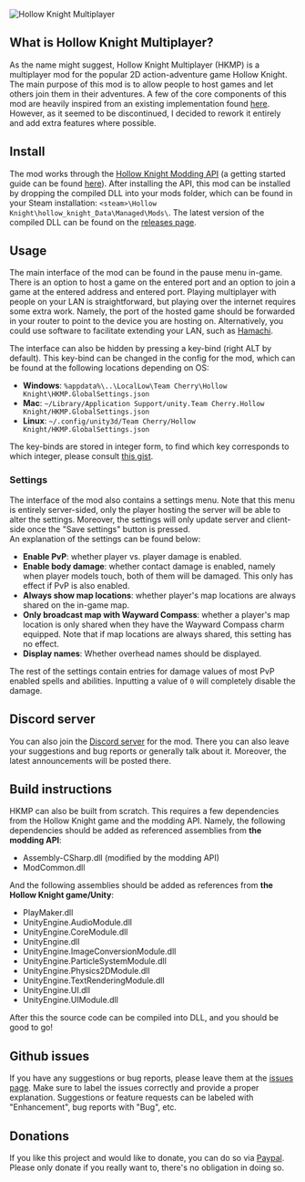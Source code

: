 ![Hollow Knight Multiplayer](https://i.imgur.com/ZejexKS.png)

## What is Hollow Knight Multiplayer?
As the name might suggest, Hollow Knight Multiplayer (HKMP) is a multiplayer mod for the popular 2D action-adventure game Hollow Knight. 
The main purpose of this mod is to allow people to host games and let others join them in their adventures.
A few of the core components of this mod are heavily inspired from an existing implementation found [here](https://github.com/jngo102/HollowKnight.Multiplayer). 
However, as it seemed to be discontinued, I decided to rework it entirely and add extra features where possible. 

## Install
The mod works through the [Hollow Knight Modding API](https://github.com/seresharp/HollowKnight.Modding) (a getting started guide can be found [here](https://radiance.host/apidocs/Getting-Started.html)). 
After installing the API, this mod can be installed by dropping the compiled DLL into your mods folder, which can be found in your Steam installation: `<steam>\Hollow Knight\hollow_knight_Data\Managed\Mods\`.
The latest version of the compiled DLL can be found on the [releases page](https://github.com/Extremelyd1/HKMP/releases).

## Usage
The main interface of the mod can be found in the pause menu in-game. 
There is an option to host a game on the entered port and an option to join a game at the entered address and entered port. 
Playing multiplayer with people on your LAN is straightforward, but playing over the internet requires some extra work. 
Namely, the port of the hosted game should be forwarded in your router to point to the device you are hosting on. 
Alternatively, you could use software to facilitate extending your LAN, such as [Hamachi](https://vpn.net).

The interface can also be hidden by pressing a key-bind (right ALT by default). This key-bind can be changed in the config for the mod, which can be found at the following locations depending on OS:
- **Windows**: `%appdata%\..\LocalLow\Team Cherry\Hollow Knight\HKMP.GlobalSettings.json`
- **Mac**: `~/Library/Application Support/unity.Team Cherry.Hollow Knight/HKMP.GlobalSettings.json`
- **Linux**: `~/.config/unity3d/Team Cherry/Hollow Knight/HKMP.GlobalSettings.json`

The key-binds are stored in integer form, to find which key corresponds to which integer, please consult [this gist](https://gist.github.com/Extremelyd1/4bcd495e21453ed9e1dffa27f6ba5f69).

### Settings
The interface of the mod also contains a settings menu. 
Note that this menu is entirely server-sided, only the player hosting the server will be able to alter the settings.
Moreover, the settings will only update server and client-side once the "Save settings" button is pressed.  
An explanation of the settings can be found below:
- **Enable PvP**: whether player vs. player damage is enabled.
- **Enable body damage**: whether contact damage is enabled, namely when player models touch, both of them will be damaged.
This only has effect if PvP is also enabled.
- **Always show map locations**: whether player's map locations are always shared on the in-game map.
- **Only broadcast map with Wayward Compass**: whether a player's map location is only shared when they have the Wayward Compass charm equipped. 
  Note that if map locations are always shared, this setting has no effect.
- **Display names**: Whether overhead names should be displayed.

The rest of the settings contain entries for damage values of most PvP enabled spells and abilities. 
Inputting a value of `0` will completely disable the damage. 

## Discord server
You can also join the [Discord server](https://discord.gg/KbgxvDyzHP) for the mod.
There you can also leave your suggestions and bug reports or generally talk about it.
Moreover, the latest announcements will be posted there.

## Build instructions
HKMP can also be built from scratch. 
This requires a few dependencies from the Hollow Knight game and the modding API.
Namely, the following dependencies should be added as referenced assemblies from **the modding API**:  
- Assembly-CSharp.dll (modified by the modding API)
- ModCommon.dll

And the following assemblies should be added as references from **the Hollow Knight game/Unity**:
- PlayMaker.dll
- UnityEngine.AudioModule.dll
- UnityEngine.CoreModule.dll
- UnityEngine.dll
- UnityEngine.ImageConversionModule.dll
- UnityEngine.ParticleSystemModule.dll
- UnityEngine.Physics2DModule.dll
- UnityEngine.TextRenderingModule.dll
- UnityEngine.UI.dll
- UnityEngine.UIModule.dll

After this the source code can be compiled into DLL, and you should be good to go!

## Github issues
If you have any suggestions or bug reports, please leave them at the [issues page](https://github.com/Extremelyd1/HKMP/issues).
Make sure to label the issues correctly and provide a proper explanation.
Suggestions or feature requests can be labeled with "Enhancement", bug reports with "Bug", etc.

## Donations
If you like this project and would like to donate, you can do so via [Paypal](https://www.paypal.com/donate?hosted_button_id=QMB2XYX3W9W6A).
Please only donate if you really want to, there's no obligation in doing so.
